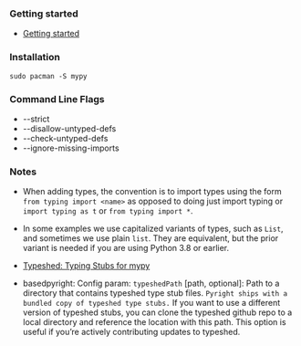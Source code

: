 ### Getting started

- [Getting started](https://mypy.readthedocs.io/en/stable/getting_started.html)

### Installation

```shell
sudo pacman -S mypy
```

### Command Line Flags

- --strict
- --disallow-untyped-defs 
- --check-untyped-defs
- --ignore-missing-imports

### Notes

- When adding types, the convention is to import types using the form `from typing import <name>` as opposed to doing just import typing or `import typing as t` or `from typing import *`.
- In some examples we use capitalized variants of types, such as `List`, and sometimes we use plain `list`. They are equivalent, but the prior variant is needed if you are using Python 3.8 or earlier.

- [Typeshed: Typing Stubs for mypy](https://github.com/python/typeshed/)

- basedpyright: Config param: `typeshedPath` [path, optional]: Path to a directory that contains typeshed type stub files. `Pyright ships with a bundled copy of typeshed type stubs.` If you want to use a different version of typeshed stubs, you can clone the typeshed github repo to a local directory and reference the location with this path. This option is useful if you’re actively contributing updates to typeshed.
